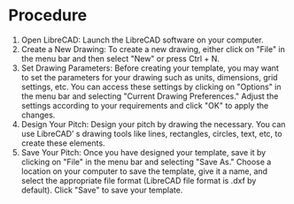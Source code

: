# Procedure

1. Open LibreCAD: Launch the LibreCAD software on your computer.
1.	Create a New Drawing: To create a new drawing, either click on "File" in the menu bar and then select "New" or press Ctrl + N.
1.	Set Drawing Parameters: Before creating your template, you may want to set the parameters for your drawing such as units, dimensions, grid settings, etc. You can access these settings by clicking on "Options" in the menu bar and selecting "Current Drawing Preferences." Adjust the settings according to your requirements and click "OK" to apply the changes.
1.	Design Your Pitch: Design your pitch by drawing the necessary. You can use LibreCAD’ s drawing tools like lines, rectangles, circles, text, etc, to create these elements.
1.	Save Your Pitch: Once you have designed your template, save it by clicking on "File" in the menu bar and selecting "Save As." Choose a location on your computer to save the template, give it a name, and select the appropriate file format (LibreCAD file format is .dxf by default). Click "Save" to save your template.
